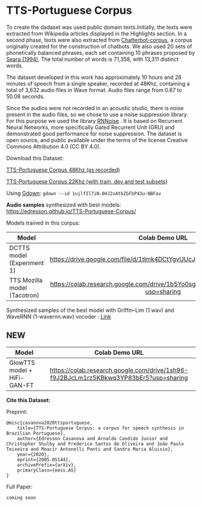 # TTS-Portuguese Corpus
To create the dadaset was used public domain texts.Initially, the texts were extracted from Wikipedia articles displayed in the Highlights section. In a second phase, texts were also extracted from  [Chatterbot-corpus](https://github.com/gunthercox/chatterbot-corpus/tree/master/chatterbot\_corpus/data/portuguese), a corpus originally created for the construction of chatbots. We also used 20 sets of phonetically balanced phrases, each set containing 10 phrases proposed by [Seara (1994)](https://repositorio.ufsc.br/bitstream/handle/123456789/112119/98594.pdf?sequence=1). The total number of words is 71,358, with 13,311 distinct words.

The dataset developed in this work has approximately 10 hours and 28 minutes of speech from a single speaker, recorded at 48Khz, containing a total of 3,632 audio files in Wave format. Audio files range from 0.67 to 50.08 seconds.

Since the audios were not recorded in an acoustic studio, there is noise present in the audio files, so we chose to use a noise suppression library. For this purpose we used the library [RNNoise](https://github.com/xiph/rnnoise) . It is based on Recurrent Neural Networks, more specifically Gated Recurrent Unit (GRU)  and demonstrated good performance for noise suppression. The dataset is open source, and public available under the terms of the license Creative Commons Attribution 4.0 (CC BY 4.0).

Download this Dataset: 

[TTS-Portuguese Corpus 48Khz (as recorded)](https://drive.google.com/file/d/19Wx6b-Wq49EJ9qVrH01J5aWok0GzIn13/view?usp=sharing)

[TTS-Portuguese Corpus 22Khz (with train, dev and test subsets)](https://drive.google.com/file/d/1ujlfIl7iN-0HJ2vAtbZGFbP43u-NBFav/view?usp=sharing)

Using [Gdown](https://github.com/wkentaro/gdown): ```gdown --id 1ujlfIl7iN-0HJ2vAtbZGFbP43u-NBFav```

**Audio samples** synthesized with best models: https://edresson.github.io/TTS-Portuguese-Corpus/

Models trained in this corpus:

| Model       |Colab Demo URL |
| ------------- |:------:|
| DCTTS model (Experiment 1) | https://drive.google.com/file/d/1tlmk4DCtYgvUUcJgOPHXPw9o2ysnbVbg/view  |
|TTS Mozilla model (Tacotron) |https://colab.research.google.com/drive/1b5Yo0sghajCrjftolN0LbArZzar7fd01?usp=sharing |

Synthesized samples of the best model with Griffin–Lim (1.wav) and WaveRNN (1-wavernn.wav) vocoder : [Link](https://soundcloud.com/user-797601460/sets/tts-mozilla-trained-in-tts-portuguese-corpus-with-wavernn-and-griffinlim-vocoders)



## NEW

| Model       |Colab Demo URL |
| ------------- |:------:|
|GlowTTS model + HiFi-GAN-FT |https://colab.research.google.com/drive/1sh96-f9J2BJcLm1rz5KBkwq3YP83bEr5?usp=sharing  |


**Cite this Dataset:**

Preprint:

```
@misc{casanova2020ttsportuguese,
    title={TTS-Portuguese Corpus: a corpus for speech synthesis in Brazilian Portuguese},
    author={Edresson Casanova and Arnaldo Candido Junior and Christopher Shulby and Frederico Santos de Oliveira and João Paulo Teixeira and Moacir Antonelli Ponti and Sandra Maria Aluisio},
    year={2020},
    eprint={2005.05144},
    archivePrefix={arXiv},
    primaryClass={eess.AS}
}

```

Full Paper:
```
coming soon
```
